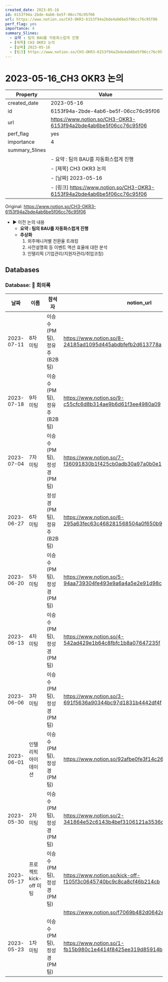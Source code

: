 ```yaml
---
created_date: 2023-05-16
id: 6153f94a-2bde-4ab6-be5f-06cc76c95f06
url: https://www.notion.so/CH3-OKR3-6153f94a2bde4ab6be5f06cc76c95f06
perf_flag: yes
importance: 4
summary_5lines:
  - 요약 : 팀의 BAU를 자동화스럽게 진행
  - [제목] CH3 OKR3 논의
  - [날짜] 2023-05-16
  - [링크] https://www.notion.so/CH3-OKR3-6153f94a2bde4ab6be5f06cc76c95f06
---
```


# 2023-05-16_CH3 OKR3 논의

| Property | Value |
| --- | --- |
| created_date | 2023-05-16 |
| id | 6153f94a-2bde-4ab6-be5f-06cc76c95f06 |
| url | https://www.notion.so/CH3-OKR3-6153f94a2bde4ab6be5f06cc76c95f06 |
| perf_flag | yes |
| importance | 4 |
| summary_5lines | |
|  | - 요약 : 팀의 BAU를 자동화스럽게 진행 |
|  | - [제목] CH3 OKR3 논의 |
|  | - [날짜] 2023-05-16 |
|  | - [링크] https://www.notion.so/CH3-OKR3-6153f94a2bde4ab6be5f06cc76c95f06 |

Original: https://www.notion.so/CH3-OKR3-6153f94a2bde4ab6be5f06cc76c95f06

- ▶ 이전 논의 내용
  - **요약 : 팀의 BAU를 자동화스럽게 진행**
  - **추상화**
    1. 외주매니저별 전환율 트래킹
    1. 사전설명회 등 이벤트 액션 효율에 대한 분석
    1. 인텔리픽 (기업관리/지원자관리/취업코칭)

## Databases

### Database: 📒 회의록

| 날짜 | 이름 | 참석자 | notion_url |
| --- | --- | --- | --- |
| 2023-07-11 | 8차 미팅 | 이승수(PM팀), 정유주(B2B팀) | https://www.notion.so/8-24185ad1095d445abdbfefb2d613778a |
| 2023-07-18 | 9차 미팅 | 이승수(PM팀), 정유주(B2B팀) | https://www.notion.so/9-c55cfc6d8b314ae9b6d61f3ee4980a09 |
| 2023-07-04 | 7차 미팅 | 이승수(PM팀), 정성경(PM팀) | https://www.notion.so/7-f36091830b1f425cb0adb30a97a0b0e1 |
| 2023-06-27 | 6차 미팅 | 정성경(PM팀), 정유주(B2B팀) | https://www.notion.so/6-295a63fec63c468281568504a0f650b9 |
| 2023-06-20 | 5차 미팅 | 이승수(PM팀), 정성경(PM팀) | https://www.notion.so/5-94aa739304fe493e9a6a4a5e2e91d98c |
| 2023-06-13 | 4차 미팅 | 이승수(PM팀), 정성경(PM팀) | https://www.notion.so/4-542ad429e1b64c8fbfc1b8a07647235f |
| 2023-06-06 | 3차 미팅 | 이승수(PM팀), 정성경(PM팀) | https://www.notion.so/3-691f5636a90344bc97d1831b4442df4f |
| 2023-06-01 | 인텔리픽 아이데이션 | 이승수(PM팀), 정성경(PM팀) | https://www.notion.so/92afbe0fe3f14c26b3412bbd844dda18 |
| 2023-05-30 | 2차 미팅 | 이승수(PM팀), 정성경(PM팀) | https://www.notion.so/2-341864e52c6143b4bef3106121a3536c |
| 2023-05-17 | 프로젝트 kick-off 미팅 | 이승수(PM팀), 정성경(PM팀) | https://www.notion.so/kick-off-f105f3c0645740bc9c8ca8cf46b214cb |
|  |  |  | https://www.notion.so/f7069b482d0642e4bf3d3983f2c7a92b |
| 2023-05-23 | 1차 미팅 | 이승수(PM팀), 정성경(PM팀) | https://www.notion.so/1-fb15b980c1e4414f8425ee319d85914b |
